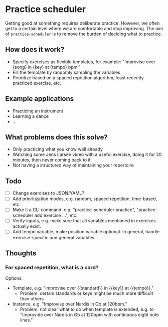 # Practice scheduler

Getting good at something requires deliberate practice. However, we often get to a certain level where we are comfortable and stop improving. The aim of `practice-scheduler` is to remove the burden of deciding what to practice. 

## How does it work?

- Specify exercises as flexible templates, for example: "Improvise over {song} in {key} at {tempo} bpm." 
- Fill the template by randomly sampling the variables
- Prioritize based on a spaced repetition algorithm, least recently practiced exercise, etc. 

## Example applications

- Practicing an instrument
- Learning a dance
- ...

## What problems does this solve?
- Only practicing what you know well already
- Watching some Jens Larsen video with a useful exercise, doing it for 20 minutes, then never coming back to it
- Not having a structured way of maintaining your repertoire

## Todo

- [ ] Change exercises to JSON/YAML?
- [ ] Add prioritization modes, e.g. random, spaced repetition, time-based, etc.
- [ ] Make it a CLI command, e.g. "practice-scheduler practice", "practice-scheduler add exercise ...", etc.
- [ ] Verify inputs, e.g. make sure that all variables mentioned in exercises actually exist. 
- [ ] Add tempo variable, make position variable optional. In general, handle exercise-specific and general variables. 

## Thoughts

### For spaced repetition, what is a card?
Options:
- Template, e.g. "Improvise over {{standard}} in {{key}} at {{tempo}}."
    - Problem: certain standards or keys might be much more difficult than others
- Instance, e.g. "Improvise over Nardis in Gb at 120bpm." 
    - Problem: not clear what to do when template is extended, e.g. to "Improvide over Nardis in Gb at 120bpm with continuous eight note lines."
